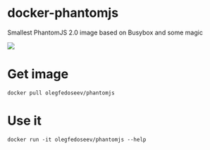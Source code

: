 # docker-phantomjs

Smallest PhantomJS 2.0 image based on Busybox and some magic

[![](https://images.microbadger.com/badges/image/olegfedoseev/phantomjs.svg)](http://microbadger.com/images/olegfedoseev/phantomjs "Get your own image badge on microbadger.com")

# Get image
`docker pull olegfedoseev/phantomjs`

# Use it
`docker run -it olegfedoseev/phantomjs --help`
